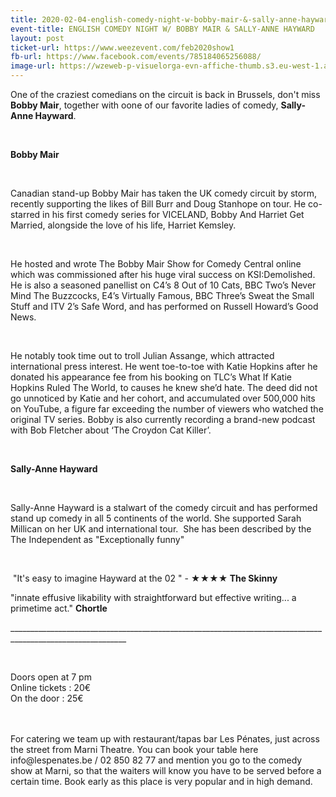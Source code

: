 ```yaml
---
title: 2020-02-04-english-comedy-night-w-bobby-mair-&-sally-anne-hayward
event-title: ENGLISH COMEDY NIGHT W/ BOBBY MAIR & SALLY-ANNE HAYWARD
layout: post
ticket-url: https://www.weezevent.com/feb2020show1
fb-url: https://www.facebook.com/events/785184065256088/
image-url: https://wzeweb-p-visuelorga-evn-affiche-thumb.s3.eu-west-1.amazonaws.com/affiche_576107.thumb53700.1575721545.jpg
---
```

<p>One of the craziest comedians on the circuit is back in Brussels, don't miss <strong>Bobby Mair</strong>, together with oone of our favorite ladies of comedy, <strong>Sally-Anne Hayward</strong>.&nbsp;</p><p>&nbsp;</p><p><strong>Bobby Mair</strong></p><p>&nbsp;</p><p>Canadian stand-up&nbsp;Bobby Mair&nbsp;has taken the UK comedy circuit by storm, recently supporting the likes of Bill Burr and Doug Stanhope on tour. He co-starred in his first comedy series for VICELAND, Bobby And Harriet Get Married, alongside the love of his life, Harriet Kemsley.</p><p>&nbsp;</p><p>He hosted and wrote The Bobby Mair Show for Comedy Central online which was commissioned after his huge viral success on KSI:Demolished. He is also a seasoned panellist on C4’s 8 Out of 10 Cats, BBC Two’s Never Mind The Buzzcocks, E4’s Virtually Famous, BBC Three’s Sweat the Small Stuff and ITV 2’s Safe Word, and has performed on Russell Howard’s Good News.</p><p>&nbsp;</p><p>He notably took time out to troll Julian Assange, which attracted international press interest. He went toe-to-toe with Katie Hopkins after he donated his appearance fee from his booking on TLC’s What If Katie Hopkins Ruled The World, to causes he knew she’d hate. The deed did not go unnoticed by Katie and her cohort, and accumulated over 500,000 hits on YouTube, a figure far exceeding the number of viewers who watched the original TV series. Bobby is also currently recording a brand-new podcast with Bob Fletcher about ‘The Croydon Cat Killer’.</p><p>&nbsp;</p><p><strong>Sally-Anne Hayward</strong></p><p>&nbsp;</p><p>Sally-Anne Hayward is a stalwart of the comedy circuit and has performed stand up comedy in all 5 continents of the world. She supported Sarah Millican on her UK and international tour.&nbsp; She has been described by the The Independent as&nbsp;"Exceptionally funny"</p><p>&nbsp;</p><p>&nbsp;"It's easy to imagine Hayward at the 02&nbsp;" -&nbsp;<strong>★★★★</strong><strong>&nbsp;The Skinny</strong></p><p>"innate effusive likability with straightforward but effective writing... a primetime act."&nbsp;<strong>Chortle</strong></p><p>___________________________________________________________________________________________________________</p><p>&nbsp;</p><p><span><span>Doors open at 7 pm<br>Online tickets : 20€<br>On the door : 25€</span></span></p><p><br><br><span><span>For catering we team up with restaurant/tapas bar Les Pénates, just across the street from Marni Theatre. You can book your table here info@lespenates.be / 02 850 82 77 and mention you go to the comedy show at Marni, so that the waiters will know you have to be served before a certain time. Book early as this place is very popular and in high demand.</span></span></p>